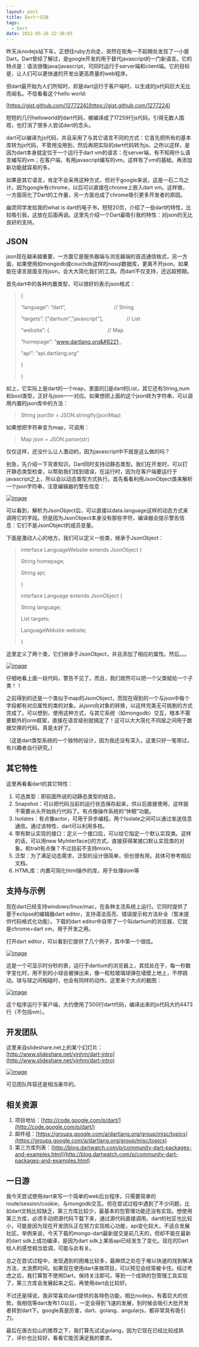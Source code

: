 ```yaml
---
layout: post
title: Dart一日游
tags:
  - Dart
date: 2012-05-26 22:30:03
---
```


昨天从nodejs站下车，正想往ruby方向走，突然在街角一不起眼处发现了一小屋Dart。Dart曾经了解过，是google开发的用于替代javascript的一门新语言。它的特点是：语法很像java/javascript，可同时运行于server端和client端。它的目标是，让人们可以更快速的开发出更高质量的web程序。

但dart最开始为人们所知时，却是dart运行于客户端时，以生成的js代码巨大无比而闻名。不信看看这个hello world:

[https://gist.github.com/1277224](https://gist.github.com/1277224)

短短的几行helloworld的dart代码，被编译成了17259行js代码，引得无数人围观，也打消了很多人尝试dart的念头。

dart可以编译为js代码，并且采用了与其它语言不同的方式：它首先把所有的基本库转为js代码，不管用没用到，然后再把实际的dart代码转为js。之所以这样，是因为dart本身就定位于一个运行于dart vm的语言：在server端，有不知用什么语言编写的vm；在客户端，有用javascript编写的vm。这样有了vm的基础，再添加新功能就容易的多。

如果是其它语言，肯定不会采用这种方式，但对于google来说，这是一石二鸟之计。因为google有chrome，以后可以直接在chrome上嵌入dart vm。这样做，一方面简化了Dart的工作量，另一方面也成了chrome吸引更多开发者的原因。

幽灵同学发给我的what is dart的电子书，短短20页，介绍了一些dart的特性，比较吸引我，这放在后面再说。这里先介绍一个Dart最吸引我的特性：对json的无比良好的支持。

## JSON

json现在越来越重要，一方面它是服务器端与浏览器端的首选通信格式，另一方面，如果使用如mongodb或couchdb这样的nosql数据库，更离不开json。如果能在语言层面支持json，会大大简化我们的工具。而dart不仅支持，还远超预期。

首先dart中的各种内置类型，可以很好的表示json格式：

> {
> 
> &#8220;language&#8221;: &#8220;dart&#8221;,                                 // String
> 
> &#8220;targets&#8221;: ["dartium","javascript"],                // List
> 
> &#8220;website&#8221;: {                                        // Map
> 
> &#8220;homepage&#8221;: &#8220;www.dartlang.org&#8221;,
> 
> &#8220;api&#8221;: &#8220;api.dartlang.org&#8221;
> 
> }
> 
> }

如上，它实际上是dart的一个map，里面的[]是dart的List，其它还有String,num和bool类型，正好与json一一对应。如果想把上面的这个json转为字符串，可以调用内置的json库中的方法：

> String jsonStr = JSON.stringify(jsonMap)

如果想把字符串变为map，可调用：

> <span style="background-color: #ffffff;">Map json = JSON.parse(str)</span>

仅仅这样，还没什么让人激动的，因为javascript中不就是这么做的吗？

别急，先介绍一下背景知识。Dart同时支持动静态类型。我们在开发时，可以打开静态类型检查，以帮助我们找到错误，在运行时，因为在客户端要运行于javascript之上，所以会以动态类型方式执行。首先看看利用JsonObject类来解析一个json字符串，注意编辑器的警告信息：

[![image](http://freewind.me/wp-content/uploads/2012/05/image_thumb31.png "image")](http://freewind.me/wp-content/uploads/2012/05/image31.png)

可以看到，解析为JsonObject后，可以直接以data.language这样的动态方式来调用它的字段。但是因为JsonObject本身没有那些字符，编译器会提示警告信息：它们不是JsonObject的成员变量。

下面是激动人心的地方。我们可以定义一些类，继承于JsonObject：

> interface LanguageWebsite extends JsonObject {
> 
> String homepage;
> 
> String api;
> 
> }
> 
> interface Language extends JsonObject {
> 
> String language;
> 
> List<String> targets;
> 
> LanguageWebsite website;
> 
> }

这里定义了两个类，它们继承于JsonObject，并且添加了相应的属性。然后。。。

[![image](http://freewind.me/wp-content/uploads/2012/05/image_thumb32.png "image")](http://freewind.me/wp-content/uploads/2012/05/image32.png)

仔细地看上面一段代码，警告不见了。而且，我们居然可以把一个父类赋给一个子类！！

之前得到的还是一个类似于map的JsonObject，而现在得到的一个与json中每个字段都有对应属性的类的对象。从json向对象的转换，以这样完美无可挑剔的方式完成了。可以想到，使用这种方式，与其它系统（如mongodb）交互，根本不需要额外的orm框架，直接在语言级别就搞定了！这可以大大简化不同层之间用于数据交换的代码，真是太好了。

（这是dart类型系统的一个独特的设计，因为我还没有深入，这里只好一笔带过，有兴趣者自行研究。）

## 其它特性

这里再看看dart的其它特性：

1.  可选类型：即前面所说的动静态类型的结合。
2.  Snapshot：可以把代码当前的运行状态保存起来，供以后直接使用，这样就不需要从头开始执行代码了。有点像操作系统的“休眠”功能。
3.  Isolates：有点像actor，可用于异步编程。两个Isolate之间可以通过发送信息通信。通过该特性，dart可以利用多核。
4.  带有默认实现的接口：定义一个接口后，可以给它指定一个默认实现类。这样的话，可以用new MyInterface()的方式，直接获得某接口默认实现类的对象。和trait有点像？不过目前不支持mixin。
5.  泛型：为了满足动态需求，泛型的设计很简单，但也很有用。具体可参考相应文档。
6.  HTML库：内置可简化html操作的库，用于处理dom等

## 支持与示例

现在dart已经支持windows/linux/mac，在各种主流系统上运行。它同时提供了基于eclipse的编辑器dart editor，支持语法高亮、错误提示和方法补全（暂未提供代码格式化功能）。下载的dart editor中自带了一个叫dartium的浏览器，它就是chrome+dart vm，用于开发之用。

打开dart editor，可以看到它提供了几个例子，其中第一个很炫。

[![image](http://freewind.me/wp-content/uploads/2012/05/image_thumb33.png "image")](http://freewind.me/wp-content/uploads/2012/05/image33.png)

这是一个可显示时分秒的表，运行于dartium的浏览器上，其炫处在于，每一秒数字变化时，用不到的小球会被弹出来，像一粒粒玻璃球弹在墙壁上地上，不停跳动。球与球之间相碰时，也会有同样的动作。这里来个大点的截图：

[![image](http://freewind.me/wp-content/uploads/2012/05/image_thumb34.png "image")](http://freewind.me/wp-content/uploads/2012/05/image34.png)

这个程序运行于客户端，大约使用了500行dart代码，编译出来的js代码大约4473行（不包括vm）。

## 开发团队

这里来自slideshare.net上的某个幻灯片：[http://www.slideshare.net/yinhm/dart-intro](http://www.slideshare.net/yinhm/dart-intro)

[![image](http://freewind.me/wp-content/uploads/2012/05/image_thumb35.png "image")](http://freewind.me/wp-content/uploads/2012/05/image35.png)

可见团队阵容还是相当豪华的。

## 相关资源

1.  项目地址：[http://code.google.com/p/dart/](http://code.google.com/p/dart/)
2.  邮件组：[https://groups.google.com/a/dartlang.org/group/misc/topics](https://groups.google.com/a/dartlang.org/group/misc/topics)
3.  第三方库列表：[http://blog.dartwatch.com/p/community-dart-packages-and-examples.html](http://blog.dartwatch.com/p/community-dart-packages-and-examples.html)

## 

## 一日游

我今天尝试使用dart来写一个简单的web后台程序，只需要简单的route/session/cookie，与mongodb交互。但在尝试过程中遇到了不少问题，比如dart文档比较缺乏，第三方库比较少，最基本的包管理功能还没有实现。想使用第三方库，必须手动把源代码下载下来，通过源代码直接调用。dart的社区也比较小，可能是因为现在开发团队正在努力实现核心功能，api变化较大，不适合发展社区。举例来说，今天下载的mongo-dart最新提交是前几天的，但却不能在最新的dart sdk上成功编译，是因为dart sdk上某些api已经发生了变化。现在的Dart给人的感觉相当低调，可能与此有关。

总之在尝试过程中，发现遇到的困难比较多，最麻烦之处在于难以快速的找到解决方法，太浪费时间。如果现在使用dart来做项目，可以预见会经常被卡住。经过考虑之后，我打算暂不使用Dart，保持关注即可。等到一个成熟的包管理工具实现了，第三方库会发展起来之后，再使用dart会比较好。

不过还是得说，我非常喜欢dart提供的各特色功能，相比nodejs，有着巨大的优势。我相信等dart发布1.0以后，一定会得到飞速的发展，到时候会吸引大批开发者转到dart下。google真是厉害，dart、golang、angularjs，都非常具有吸引力。

最后在唐古拉山的推荐之下，我打算先试试golang，因为它现在已经比较成熟了，评价也比较好。看看它能否满足我的要求。